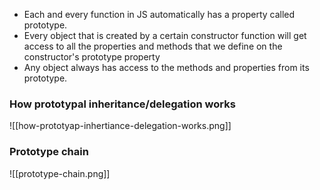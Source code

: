 - Each and every function in JS automatically has a property called prototype.
- Every object that is created by a certain constructor function will get access to all the properties and methods that we define on the constructor's prototype property
- Any object always has access to the methods and properties from its prototype.

### How prototypal inheritance/delegation works
![[how-prototyap-inhertiance-delegation-works.png]]

### Prototype chain
![[prototype-chain.png]]